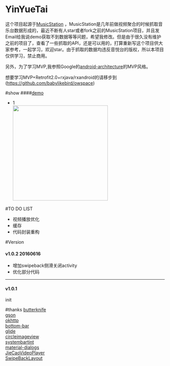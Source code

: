 # YinYueTai
这个项目起源于[MusicStation](https://github.com/babylikebird/MusicStation)
，MusicStation是几年前做视频聚合的时候抓取音乐台数据形成的，最近不断有人star或者fork之前的MusicStation项目，并且发Email给我说demo获取不到数据等等问题，希望我修改。但是由于很久没有维护之前的项目了，查看了一些抓取的API，还是可以用的，打算重新写这个项目供大家参考，一起学习，欢迎star。由于抓取的数据均违反音悦台的版权，所以本项目仅供学习，禁止商用。

另外，为了学习MVP,我参照Google的[android-architecture](https://github.com/googlesamples/android-architecture)的MVP风格。
<br>

想要学习MVP+Retrofit2.0+rxjava/rxandroid的请移步到(https://github.com/babylikebird/owspace)


#show
####[demo](https://beta.bugly.qq.com/fz5w)
- 1<br>
<img width="300" src="http://odulo0l00.bkt.clouddn.com/Screenshot_2016-09-21-17-49-14-227_com.github.yin.png"></img>

#TO DO LIST
- 视频播放优化<br>
- 缓存
- 代码封装重构

#Version
#### v1.0.2 20160616
 * 增加swipeback侧滑关闭activity
 * 优化部分代码


------
#### v1.0.1
init
 


#thanks
[butterknife](https://github.com/JakeWharton/butterknife)<br/>
[gson](https://github.com/google/gson)<br/>
[okhttp](https://github.com/square/okhttp)<br/>
[bottom-bar](https://github.com/roughike/BottomBar)<br/>
[glide](https://github.com/bumptech/glide)<br/>
[circleimageview](https://github.com/hdodenhof/CircleImageView)<br/>
[systembartint](https://github.com/jgilfelt/SystemBarTint)<br/>
[material-dialogs](https://github.com/afollestad/material-dialogs)<br/>
[JieCaoVideoPlayer](https://github.com/lipangit/JieCaoVideoPlayer)<br/>
[SwipeBackLayout](https://github.com/babylikebird/SwipeBackLayout)
